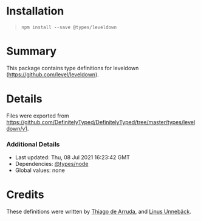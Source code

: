 # Installation
> `npm install --save @types/leveldown`

# Summary
This package contains type definitions for leveldown (https://github.com/level/leveldown).

# Details
Files were exported from https://github.com/DefinitelyTyped/DefinitelyTyped/tree/master/types/leveldown/v1.

### Additional Details
 * Last updated: Thu, 08 Jul 2021 16:23:42 GMT
 * Dependencies: [@types/node](https://npmjs.com/package/@types/node)
 * Global values: none

# Credits
These definitions were written by [Thiago de Arruda](https://github.com/tarruda), and [Linus Unnebäck](https://github.com/LinusU).
